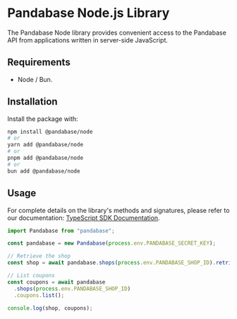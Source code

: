 # Pandabase Node.js Library

The Pandabase Node library provides convenient access to the Pandabase API from applications written in server-side JavaScript.

## Requirements

- Node / Bun.

## Installation

Install the package with:

```sh
npm install @pandabase/node
# or
yarn add @pandabase/node
# or
pnpm add @pandabase/node
# or
bun add @pandabase/node
```

## Usage

For complete details on the library's methods and signatures, please refer to our documentation: [TypeScript SDK Documentation](https://docs.pandabase.io/developers/sdks/typescript).

```ts
import Pandabase from "pandabase";

const pandabase = new Pandabase(process.env.PANDABASE_SECRET_KEY);

// Retrieve the shop
const shop = await pandabase.shops(process.env.PANDABASE_SHOP_ID).retrieve();

// List coupons
const coupons = await pandabase
  .shops(process.env.PANDABASE_SHOP_ID)
  .coupons.list();

console.log(shop, coupons);
```
